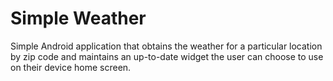 # Simple Weather

Simple Android application that obtains the weather for a particular location by zip code and maintains an up-to-date widget the user can choose to use on their device home screen.
